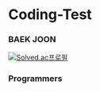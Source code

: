 # Coding-Test
### BAEK JOON
[![Solved.ac프로필](http://mazassumnida.wtf/api/v2/generate_badge?boj=yu-hyun2)](https://solved.ac/yu-hyun2)
### Programmers

